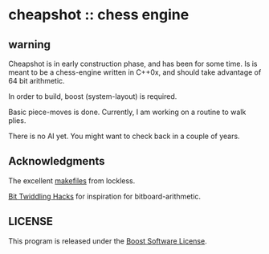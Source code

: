 # cheapshot :: chess engine

## warning

Cheapshot is in early construction phase, and has been for some time.
Is is meant to be a chess-engine written in C++0x, and should take advantage of 64 bit arithmetic.

In order to build, boost (system-layout) is required.

Basic piece-moves is done. 
Currently, I am working on a routine to walk plies. 

There is no AI yet. You might want to check back in a couple of years.

## Acknowledgments

The excellent [makefiles](http://locklessinc.com/articles/makefile_tricks/) from lockless.

[Bit Twiddling Hacks](http://graphics.stanford.edu/~seander/bithacks.html) for inspiration for bitboard-arithmetic.

## LICENSE

This program is released under the [Boost Software License](http://www.boost.org/LICENSE_1_0.txt).
